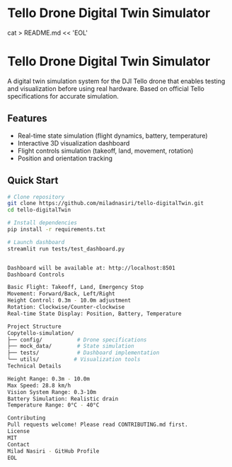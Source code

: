 # Tello Drone Digital Twin Simulator

cat > README.md << 'EOL'
# Tello Drone Digital Twin Simulator

A digital twin simulation system for the DJI Tello drone that enables testing and visualization before using real hardware. Based on official Tello specifications for accurate simulation.

## Features
- Real-time state simulation (flight dynamics, battery, temperature)
- Interactive 3D visualization dashboard
- Flight controls simulation (takeoff, land, movement, rotation)
- Position and orientation tracking

## Quick Start

```bash
# Clone repository
git clone https://github.com/miladnasiri/tello-digitalTwin.git
cd tello-digitalTwin

# Install dependencies 
pip install -r requirements.txt

# Launch dashboard
streamlit run tests/test_dashboard.py


Dashboard will be available at: http://localhost:8501
Dashboard Controls

Basic Flight: Takeoff, Land, Emergency Stop
Movement: Forward/Back, Left/Right
Height Control: 0.3m - 10.0m adjustment
Rotation: Clockwise/Counter-clockwise
Real-time State Display: Position, Battery, Temperature

Project Structure
Copytello-simulation/
├── config/           # Drone specifications
├── mock_data/        # State simulation
├── tests/            # Dashboard implementation  
└── utils/           # Visualization tools
Technical Details

Height Range: 0.3m - 10.0m
Max Speed: 28.8 km/h
Vision System Range: 0.3-10m
Battery Simulation: Realistic drain
Temperature Range: 0°C - 40°C

Contributing
Pull requests welcome! Please read CONTRIBUTING.md first.
License
MIT
Contact
Milad Nasiri - GitHub Profile
EOL
